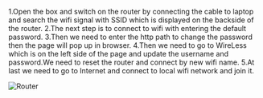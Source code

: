 1.Open the box and switch on the router by connecting the cable to laptop and search the wifi signal with SSID which is displayed on the backside of the router.
2.The next step is to connect to wifi with entering the default password.
3.Then we need to enter the http path to change the password then the page will pop up in browser.
4.Then we need to go to WireLess which is on the left side of the page and update the username and password.We need to reset the router and connect by new wifi name.
5.At last we need to go to Internet and connect to local wifi network and join it. 

![Router](https://user-images.githubusercontent.com/112037009/206876013-ab358fe9-ed9c-4153-ac08-2426311a0459.png)

